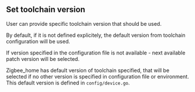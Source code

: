 ## Set toolchain version

User can provide specific toolchain version that should be used.

By default, if it is not defined explicitely, the default version from
toolchain configuration will be used.

If version specified in the configuration file is not available - 
next available patch version will be selected.

Zigbee_home has default version of toolchain specified, 
that will be selected if no other version is specified 
in configuration file or environment. 
This default version is defined in `config/device.go`. 